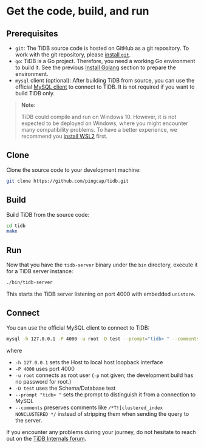 # Get the code, build, and run

## Prerequisites

* `git`: The TiDB source code is hosted on GitHub as a git repository. To work with the git repository, please [install `git`](https://git-scm.com/downloads).
* `go`: TiDB is a Go project. Therefore, you need a working Go environment to build it. See the previous [Install Golang](install-golang.md) section to prepare the environment.
* `mysql` client (optional): After building TiDB from source, you can use the official [MySQL client](https://dev.mysql.com/downloads/mysql/) to connect to TiDB. It is not required if you want to build TiDB only.

> **Note:**
>
> TiDB could compile and run on Windows 10. However, it is not expected to be deployed on Windows, where you might encounter many compatibility problems. To have a better experience, we recommend you [install WSL2](https://docs.microsoft.com/en-us/windows/wsl/install-win10) first.

## Clone

Clone the source code to your development machine:

```bash
git clone https://github.com/pingcap/tidb.git
```

## Build

Build TiDB from the source code:

```bash
cd tidb
make
```

## Run

Now that you have the `tidb-server` binary under the `bin` directory, execute it for a TiDB server instance:

```bash
./bin/tidb-server
```

This starts the TiDB server listening on port 4000 with embedded `unistore`.

## Connect

You can use the official MySQL client to connect to TiDB:

```bash
mysql -h 127.0.0.1 -P 4000 -u root -D test --prompt="tidb> " --comments
```

where

* `-h 127.0.0.1` sets the Host to local host loopback interface
* `-P 4000` uses port 4000
* `-u root` connects as root user (`-p` not given; the development build has no password for root.)
* `-D test` uses the Schema/Database test
* `--prompt "tidb> "` sets the prompt to distinguish it from a connection to MySQL
* `--comments` preserves comments like `/*T![clustered_index NONCLUSTERED */` instead of stripping them when sending the query to the server.

If you encounter any problems during your journey, do not hesitate to reach out on the [TiDB Internals forum](https://internals.tidb.io/).
